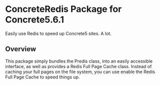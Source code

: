 # ConcreteRedis Package for Concrete5.6.1 #

Easily use Redis to speed up Concrete5 sites. A lot.

## Overview ##

This package simply bundles the Predis class, into an easily accessible interface, as well as
provides a Redis Full Page Cache class. Instead of caching your full pages on the file system,
you can use enable the Redis Full Page Cache to speed things up.